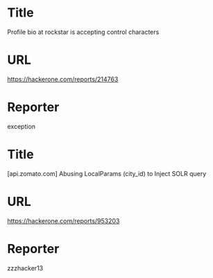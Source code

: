 # Title
Profile bio at rockstar is accepting control characters
# URL 
https://hackerone.com/reports/214763
# Reporter 
exception

# Title
[api.zomato.com] Abusing LocalParams (city_id) to Inject SOLR query
# URL 
https://hackerone.com/reports/953203
# Reporter 
zzzhacker13

